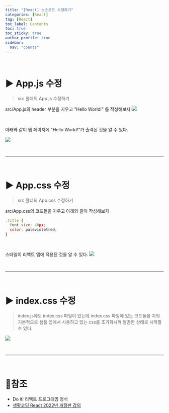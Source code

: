 ```yaml
---
title: "[React] 소스코드 수정하기"
categories: [React]
tag: [React]
toc_label: Contents
toc: true
toc_sticky: true
author_profile: true
sidebar:
  nav: "counts"
---
```


<br>

# ▶ App.js 수정

> src 폴더의 App.js 수정하기

src/App.js의 header 부분을 지우고 "Hello World!" 를 작성해보자
![](https://velog.velcdn.com/images/sieunpark/post/6ed9c1db-6362-43b3-87f7-a6e8081478a7/image.png)

<br>

아래와 같이 웹 페이지에 "Hello World!"가 출력된 것을 알 수 있다.

![](https://velog.velcdn.com/images/sieunpark/post/578519fb-8386-42c2-b1fd-d1a25bf8e95d/image.png)

<br>

---

<br>

# ▶ App.css 수정

> src 폴더의 App.css 수정하기

src/App.css의 코드들을 지우고 아래와 같이 작성해보자

```jsx
.title {
  font-size: 40px;
  color: palevioletred;
}

```

<br>

스타일이 리액트 앱에 적용된 것을 알 수 있다.
![](https://velog.velcdn.com/images/sieunpark/post/7b977b32-4831-4c2c-9908-9fbc02e3e6fc/image.png)

<br>

---

<br>

# ▶ index.css 수정

> index.js에도 index.css 파일이 있는데 index.css 파일에 있는 코드들을 지워 기본적으로 샘플 앱에서 사용하고 있는 css를 초기화시켜 깔끔한 상태로 시작할 수 있다.

![](https://velog.velcdn.com/images/sieunpark/post/31dde02b-ffb1-4fcf-bb79-eba38e955a48/image.png)

<br>

---

<br>

# 📎참조

- Do it! 리액트 프로그래밍 정석
- [생활코딩 React 2022년 개정판 강의](https://www.youtube.com/watch?v=XQ-XqLVJBwg&list=PLuHgQVnccGMCOGstdDZvH41x0Vtvwyxu7&index=3)
